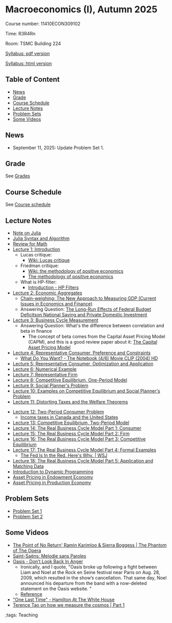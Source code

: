 # Macroeconomics (I), Autumn 2025

Course number: 11410ECON309102

Time: R3R4Rn

Room: TSMC Building 224

[Syllabus: pdf version](pdf/MacroeconomicsIAutumn2025/syllabus/syllabus.pdf)

[Syllabus: html version](pdf/MacroeconomicsIAutumn2025/syllabus/syllabus.html)

## Table of Content

<!-- vim-markdown-toc Marked -->

* [News](#news)
* [Grade](#grade)
* [Course Schedule](#course-schedule)
* [Lecture Notes](#lecture-notes)
* [Problem Sets](#problem-sets)
* [Some Videos](#some-videos)

<!-- vim-markdown-toc -->

## News

- September 11, 2025: Update Problem Set 1.

## Grade

See [Grades](pdf/MacroeconomicsIAutumn2025/syllabus/syllabus.html#grades)

## Course Schedule

See [Course schedule](pdf/MacroeconomicsIAutumn2025/syllabus/syllabus.html#tentative-course-schedule)

## Lecture Notes

- [Note on Julia](JuliaNote.html)
- [Julia Syntax and Algorithm](pdf/NTHUMacroeconomics/JuliaSyntax/JuliaSyntax2.pdf)
- [Review for Math](pdf/NTHUMacroeconomics/math/Final/math.pdf)
- [Lecture 1: Introduction](pdf/NTHUMacroeconomics/Lecture_01/Lecture_01.pdf)
    - Lucas critique:
        - [Wiki: Lucas critique](https://en.wikipedia.org/wiki/Lucas_critique)
    - Friedman critique:
        - [Wiki: the methodology of positive economics](https://en.wikipedia.org/wiki/Essays_in_Positive_Economics#The_Methodology_of_Positive_Economics)
        - [The methodology of positive economics](https://books.google.com/books?hl=en&lr=&id=NqNGaJBahWoC&oi=fnd&pg=PA180&dq=The+Methodology+of+Positive+Economics&ots=gLKnEx_kWX&sig=nWfE1bFegyceirvT_tWEEJzJtoU#v=onepage&q=The%20Methodology%20of%20Positive%20Economics&f=false)
    - What is HP-filter:
        - [Introduction - HP Filters](http://www.clementincastellano.com/Notebooks/static/HP%20Filter.html)
- [Lecture 2: Economic Aggregates](pdf/NTHUMacroeconomics/Lecture_02/Lecture_02.pdf)
    - [Chain-weighing: The New Approach to Measuring GDP (Current Issues in Economics and Finance)](https://www.newyorkfed.org/medialibrary/media/research/current_issues/ci1-9.pdf)
    - Answering Question: [The Long-Run Effects of Federal Budget Deficitson National Saving and Private Domestic Investment](https://www.cbo.gov/sites/default/files/113th-congress-2013-2014/workingpaper/45140-NSPDI_workingPaper_1.pdf)
- [Lecture 3: Business Cycle Measurement](pdf/NTHUMacroeconomics/Lecture_03/Lecture_03.pdf)
    - Answering Question: What's the difference between correlation and beta in finance
        <!-- - [Correlation vs Beta: What is the difference and why does it matter?](https://www.mackenzieinvestments.com/content/dam/mackenzie/en/insights/wp-alts-correlation-vs-beta-en.pdf) -->
        - The concept of beta comes from the Capital Asset Pricing Model (CAPM), and this is a good review paper about it: [The Capital Asset Pricing Model](https://pubs.aeaweb.org/doi/pdfplus/10.1257/0895330042162340)
- [Lecture 4: Representative Consumer, Preference and Constraints](pdf/NTHUMacroeconomics/Lecture_04/Lecture_04.pdf)
    - [What Do You Want? - The Notebook (4/6) Movie CLIP (2004) HD](https://www.youtube.com/watch?v=E1I0hAxGFXw&)
- [Lecture 5: Representative Consumer, Optimization and Application](pdf/NTHUMacroeconomics/Lecture_05/Lecture_05.pdf)
- [Lecture 6: Numerical Example](pdf/NTHUMacroeconomics/Lecture_06/Lecture_06.pdf)
- [Lecture 7: Representative Firm](pdf/NTHUMacroeconomics/Lecture_07/Lecture_07.pdf)
- [Lecture 8: Competitive Equilibrium, One-Period Model](pdf/NTHUMacroeconomics/Lecture_08/Lecture_08.pdf)
- [Lecture 9: Social Planner's Problem](pdf/NTHUMacroeconomics/Lecture_09/Final/Lecture_09.pdf)
- [Lecture 10: Examples on Competitive Equilibrium and Social Planner's Problem](pdf/NTHUMacroeconomics/Lecture_10/Final/Lecture_10.pdf)
- [Lecture 11: Distorting Taxes and the Welfare Theorems](pdf/NTHUMacroeconomics/Lecture_11/Final/Lecture_11.pdf)
<!-- - [Midterm Review 1](pdf/NTHUMacroeconomics/midtermReview_1.pdf) -->
<!-- - [Midterm Review 2](pdf/NTHUMacroeconomics/midtermReview_2.pdf) -->
- [Lecture 12: Two-Period Consumer Problem](pdf/NTHUMacroeconomics/Lecture_12/Final/Lecture_12.pdf)
    - [Income taxes in Canada and the United States](https://www150.statcan.gc.ca/n1/en/pub/75-001-x/2000002/article/5071-eng.pdf?st=u5EgyaFN)
- [Lecture 13: Competitive Equilibrium, Two-Period Model](pdf/NTHUMacroeconomics/Lecture_13/Final/Lecture_13.pdf)
- [Lecture 14: The Real Business Cycle Model Part 1: Consumer](pdf/NTHUMacroeconomics/Lecture_14/Final/Lecture_14.pdf)
- [Lecture 15: The Real Business Cycle Model Part 2: Firm](pdf/NTHUMacroeconomics/Lecture_15/Final/Lecture_15.pdf)
- [Lecture 16: The Real Business Cycle Model Part 3: Competitive Equilibrium](pdf/NTHUMacroeconomics/Lecture_16/Lecture_16.pdf)
- [Lecture 17: The Real Business Cycle Model Part 4: Formal Examples](pdf/NTHUMacroeconomics/Lecture_17/Lecture_17.pdf)
    - [The Fed Is In the Red. Here's Why. | WSJ](https://www.youtube.com/watch?v=p0z_zKWJTao)
- [Lecture 18: The Real Business Cycle Model Part 5: Application and Matching Data](pdf/NTHUMacroeconomics/Lecture_18/Final/Lecture_18.pdf)
- [Introduction to Dynamic Programming](pdf/NTHUMacroeconomics/DynamicProgramming/Final/DynamicProgramming.pdf)
- [Asset Pricing in Endowment Economy](pdf/NTHUMacroeconomics/AssetPricingEndowment/build/AssetPricingEndowment.pdf)
- [Asset Pricing in Production Economy](pdf/NTHUMacroeconomics/AssetPricingProduction/build/AssetPricingProduction.pdf)
<!-- - [Final Review 1](pdf/NTHUMacroeconomics/finalreview_1.pdf) -->
<!-- - [Final Review 2](pdf/NTHUMacroeconomics/finalreview_2.pdf) -->

## Problem Sets

 - [Problem Set 1](pdf/NTHUMacroeconomics/ProblemSet1/ProblemSet1_NTHU_Q.pdf)
 - [Problem Set 2](../pdf/NTHUMacroeconomics/ProblemSet2/ProblemSet2_NTHU_Q.pdf)
<!--  - [Problem Set 3](pdf/NTHUMacroeconomics/ProblemSet3/Final/ProblemSet3.pdf) -->
<!--  - [Problem Set 4](pdf/NTHUMacroeconomics/ProblemSet4/Final/ProblemSet4.pdf) -->

## Some Videos

- [The Point of No Return' Ramin Karimloo & Sierra Boggess | The Phantom of The Opera](https://www.youtube.com/watch?v=6FpRjVPMOoM)
- [Saint-Saëns: Melodie sans Paroles](https://www.youtube.com/watch?v=JAdj0pGFO7w)
- [Oasis - Don’t Look Back In Anger](https://www.youtube.com/watch?v=cmpRLQZkTb8)
    - Ironically, and I quote, "Oasis broke up following a fight between Liam and Noel at the Rock en Seine festival near Paris on Aug. 28, 2009, which resulted in the show’s cancellation. That same day, Noel announced his departure from the band with a now-deleted statement on the Oasis website. "
    - [Reference](https://people.com/why-did-oasis-band-break-up-11768269#:~:text=Oasis%20broke%20up%20following%20a,statement%20on%20the%20Oasis%20website.)
- ["One Last Time" - Hamilton At The White House](https://www.youtube.com/watch?v=uV4UpCq2azs)
- [Terence Tao on how we measure the cosmos | Part 1](https://www.youtube.com/watch?v=YdOXS_9_P4U)

;tags: Teaching


